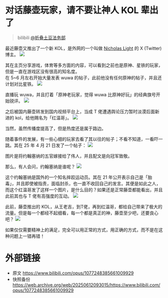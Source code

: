 # 对话藤壶玩家，请不要让神人 KOL 辈出了
> bilibili [@折叠土豆法务部](https://space.bilibili.com/3546385718708728)

最近藤壶又推出了一个新 KOL，是外网的一个叫做 [Nicholas Light](https://x.com/NicholasLightTV) 的 X (Twitter) 博主。
![](https://raw.githubusercontent.com/bxx-114514/iming-blog/refs/heads/main/images/20250612/1.jpg)

其在主页分享游戏，体育等多方面的内容，可以看到之前也是原神、星铁的玩家，但是一直在游戏区没有很高的知名度。\
在 5~6 月左右开始大量发表 wuwa 的帖子，此前他没有任何原神的帖子，并且还计划对比星铁。
![](https://raw.githubusercontent.com/bxx-114514/iming-blog/refs/heads/main/images/20250612/3.png)

直播玩 wuwa，并且打着「原神老玩家，觉得 wuwa 比原神好玩」的经典旗号开始锐评。
![](https://raw.githubusercontent.com/bxx-114514/iming-blog/refs/heads/main/images/20250612/2.png)

之后被国内藤壶转发到国内视频平台上，当成 T 佬遭遇舆论压力暂时淡漠后面新进的 kol，给他赐名为「红温哥」。
![](https://raw.githubusercontent.com/bxx-114514/iming-blog/refs/heads/main/images/20250612/4.png)

当然，虽然传播度提高了，但是热度还是属于路边。

随着事件的发展，有一些心细的玩家去看了其以往的帖子；不看不知道，一看吓一跳。其在 25 年 4 月 21 日发了一个帖子：
![](https://raw.githubusercontent.com/bxx-114514/iming-blog/refs/heads/main/images/20250612/5.png)

图片是将约翰塞纳的五官嫁接给了伟人，并且配文是向冠军致敬。

那么，有人会问，约翰塞纳是谁呢？
![](https://raw.githubusercontent.com/bxx-114514/iming-blog/refs/heads/main/images/20250612/6.png)

这个约翰塞纳是国外的一个知名摔跤运动员。其在 21 年公开表示自己是「胎毒」，并且即使被指责，面临封杀，也一直不收回自己的发言。其便是如此之人，而这个红温哥发了这样一个图片，是什么目的？如果还是正常藤壶都能看出，并且此前其也与 T 佬有高强度的互动。
![](https://raw.githubusercontent.com/bxx-114514/iming-blog/refs/heads/main/images/20250612/7.png)

此前，藤壶推出的 KOL，从王老吉，到T佬，再到红温哥，都给自己带来了极大的流量。但是每一个都经不起细看，每一个都是真正的神，藤壶至少吧，还要良心吧？
![](https://raw.githubusercontent.com/bxx-114514/iming-blog/refs/heads/main/images/20250612/e7.jpg)

如果仅仅需要精神上的满足，完全可以用正常的方式，用正确的方式，而不是在这种问题上一错再错！

# 外部链接
- 原文 https://www.bilibili.com/opus/1077248385661009929
- 快照备份 https://web.archive.org/web/20250612093015/https://www.bilibili.com/opus/1077248385661009929
